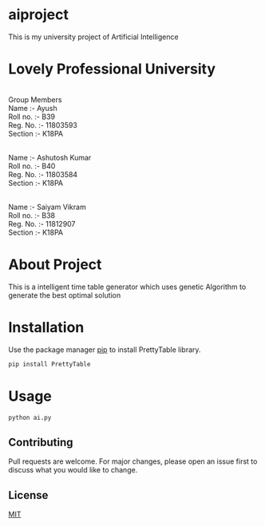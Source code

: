 # aiproject
This is my university project of Artificial Intelligence

# Lovely Professional University
<br>Group Members<br>
Name :- Ayush<br>
Roll no. :- B39<br>
Reg. No. :- 11803593<br>
Section :- K18PA<br><br>

Name :- Ashutosh Kumar<br>
Roll no. :- B40<br>
Reg. No. :- 11803584<br>
Section :- K18PA<br><br>

Name :- Saiyam Vikram<br>
Roll no. :- B38<br>
Reg. No. :- 11812907<br>
Section :- K18PA<br>

# About Project
This is a intelligent time table generator which uses genetic Algorithm to generate the best optimal solution


# Installation
Use the package manager [pip](https://pip.pypa.io/en/stable/) to install PrettyTable library.
```bash
pip install PrettyTable
```

# Usage
```python
python ai.py
```

## Contributing
Pull requests are welcome. For major changes, please open an issue first to discuss what you would like to change.


## License
[MIT](https://choosealicense.com/licenses/mit/)
